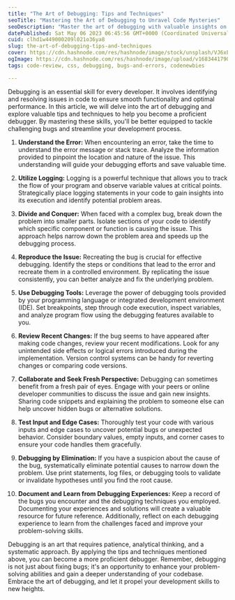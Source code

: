```yaml
---
title: "The Art of Debugging: Tips and Techniques"
seoTitle: "Mastering the Art of Debugging to Unravel Code Mysteries"
seoDescription: "Master the art of debugging with valuable insights on understanding errors, utilizing logging, collaboration, testing, and optimizing software performance."
datePublished: Sat May 06 2023 06:45:56 GMT+0000 (Coordinated Universal Time)
cuid: clhd1w449000209l021o36ya8
slug: the-art-of-debugging-tips-and-techniques
cover: https://cdn.hashnode.com/res/hashnode/image/stock/unsplash/VJ6xEXpbphI/upload/9250ff5cc8d194c89ffa97c483fb2edf.jpeg
ogImage: https://cdn.hashnode.com/res/hashnode/image/upload/v1683441790386/4388906e-48d2-4332-8744-e02a966206e6.png
tags: code-review, css, debugging, bugs-and-errors, codenewbies

---
```


Debugging is an essential skill for every developer. It involves identifying and resolving issues in code to ensure smooth functionality and optimal performance. In this article, we will delve into the art of debugging and explore valuable tips and techniques to help you become a proficient debugger. By mastering these skills, you'll be better equipped to tackle challenging bugs and streamline your development process.

1. **Understand the Error:** When encountering an error, take the time to understand the error message or stack trace. Analyze the information provided to pinpoint the location and nature of the issue. This understanding will guide your debugging efforts and save valuable time.
    
2. **Utilize Logging:** Logging is a powerful technique that allows you to track the flow of your program and observe variable values at critical points. Strategically place logging statements in your code to gain insights into its execution and identify potential problem areas.
    
3. **Divide and Conquer:** When faced with a complex bug, break down the problem into smaller parts. Isolate sections of your code to identify which specific component or function is causing the issue. This approach helps narrow down the problem area and speeds up the debugging process.
    
4. **Reproduce the Issue:** Recreating the bug is crucial for effective debugging. Identify the steps or conditions that lead to the error and recreate them in a controlled environment. By replicating the issue consistently, you can better analyze and fix the underlying problem.
    
5. **Use Debugging Tools:** Leverage the power of debugging tools provided by your programming language or integrated development environment (IDE). Set breakpoints, step through code execution, inspect variables, and analyze program flow using the debugging features available to you.
    
6. **Review Recent Changes:** If the bug seems to have appeared after making code changes, review your recent modifications. Look for any unintended side effects or logical errors introduced during the implementation. Version control systems can be handy for reverting changes or comparing code versions.
    
7. **Collaborate and Seek Fresh Perspective:** Debugging can sometimes benefit from a fresh pair of eyes. Engage with your peers or online developer communities to discuss the issue and gain new insights. Sharing code snippets and explaining the problem to someone else can help uncover hidden bugs or alternative solutions.
    
8. **Test Input and Edge Cases:** Thoroughly test your code with various inputs and edge cases to uncover potential bugs or unexpected behavior. Consider boundary values, empty inputs, and corner cases to ensure your code handles them gracefully.
    
9. **Debugging by Elimination:** If you have a suspicion about the cause of the bug, systematically eliminate potential causes to narrow down the problem. Use print statements, log files, or debugging tools to validate or invalidate hypotheses until you find the root cause.
    
10. **Document and Learn from Debugging Experiences:** Keep a record of the bugs you encounter and the debugging techniques you employed. Documenting your experiences and solutions will create a valuable resource for future reference. Additionally, reflect on each debugging experience to learn from the challenges faced and improve your problem-solving skills.
    

Debugging is an art that requires patience, analytical thinking, and a systematic approach. By applying the tips and techniques mentioned above, you can become a more proficient debugger. Remember, debugging is not just about fixing bugs; it's an opportunity to enhance your problem-solving abilities and gain a deeper understanding of your codebase. Embrace the art of debugging, and let it propel your development skills to new heights.